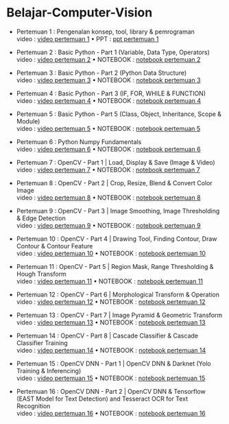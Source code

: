 # Belajar-Computer-Vision
 
 
- Pertemuan 1 : Pengenalan konsep, tool, library & pemrograman \
video : [video pertemuan 1](https://www.youtube.com/watch?v=-PHjHe1OYQk) • PPT : [ppt pertemuan 1](01.%20Pengenalan%20konsep,%20tool,%20library%20&%20pemrograman/01.%20Pengenalan%20konsep,%20tool,%20library%20&%20pemrograman.pptx)

- Pertemuan 2 : Basic Python - Part 1 (Variable, Data Type, Operators)\
video : [video pertemuan 2](https://www.youtube.com/watch?v=QvDrelzr9oo) • NOTEBOOK : [notebook pertemuan 2](02.%20Basic%20Python%20-%20Part%201/Basic%20Python%20-%20Part%201.ipynb)

- Pertemuan 3 : Basic Python - Part 2 (Python Data Structure)\
video : [video pertemuan 3](https://www.youtube.com/watch?v=1YJBOgZeEXw) • NOTEBOOK : [notebook pertemuan 3](03.%20Basic%20Python%20-%20Part%202/03%20Basic%20Python%20-%20Part%202.ipynb)

- Pertemuan 4 : Basic Python - Part 3 (IF, FOR, WHILE & FUNCTION)\
video : [video pertemuan 4](https://www.youtube.com/watch?v=_T6y1td48MM) • NOTEBOOK : [notebook pertemuan 4](04.%20Basic%20Python%20-%20Part%203/04.%20Basic%20Python%20-%20Part%203.ipynb)

- Pertemuan 5 : Basic Python - Part 5 (Class, Object, Inheritance, Scope & Module)\
video : [video pertemuan 5](https://www.youtube.com/watch?v=n-L76lU2jqQ) • NOTEBOOK : [notebook pertemuan 5](05.%20Basic%20Python%20-%20Part%204/05.%20Basic%20Python%20-%20Part%204.ipynb)

- Pertemuan 6 : Python Numpy Fundamentals \
video : [video pertemuan 6](https://www.youtube.com/watch?v=xRQOmbuImKk) • NOTEBOOK : [notebook pertemuan 6](06.%20Python%20Numpy%20Fundamentals/06.%20Python%20Numpy%20Fundamentals.ipynb)


- Pertemuan 7 : OpenCV - Part 1 | Load, Display & Save (Image & Video) \
video : [video pertemuan 7](https://youtu.be/QUWAd0UvdDs) • NOTEBOOK : [notebook pertemuan 7](07.%20OpenCV%20-%20Part%201/OpenCV%20-%20Part%201.ipynb)


- Pertemuan 8 : OpenCV - Part 2 | Crop, Resize, Blend & Convert Color Image \
video : [video pertemuan 8](https://youtu.be/rFHmGrsolqs) • NOTEBOOK : [notebook pertemuan 8](08.%20OpenCV%20-%20Part%202/08.%20OpenCV%20-%20Part%202.ipynb)


- Pertemuan 9 : OpenCV - Part 3 | Image Smoothing, Image Thresholding & Edge Detection \
video : [video pertemuan 9](https://youtu.be/TLvthcsrmwg) • NOTEBOOK : [notebook pertemuan 9](09.%20OpenCV%20-%20Part%203/OpenCV%20-%20Part%203.ipynb)


- Pertemuan 10 : OpenCV - Part 4 | Drawing Tool, Finding Contour, Draw Contour & Contour Feature \
video : [video pertemuan 10](https://youtu.be/4bqgcQ3tt00) • NOTEBOOK : [notebook pertemuan 10](10.%20OpenCV%20-%20Part%204/10.%20OpenCV%20-%20Part%204.ipynb)


- Pertemuan 11 : OpenCV - Part 5 | Region Mask, Range Thresholding & Hough Transform \
video : [video pertemuan 11](https://youtu.be/7fM5_O5zs2U) • NOTEBOOK : [notebook pertemuan 11](11.%20OpenCV%20-%20Part%205/11.%20OpenCV%20-%20Part%205.ipynb)


- Pertemuan 12 : OpenCV - Part 6 | Morphological Transform & Operation \
video : [video pertemuan 12](https://youtu.be/J2Kuok4jx7s) • NOTEBOOK : [notebook pertemuan 12](12.%20OpenCV%20-%20Part%206/12.%20OpenCV%20-%20Part%205.ipynb)


- Pertemuan 13 : OpenCV - Part 7 | Image Pyramid & Geometric Transform \
video : [video pertemuan 13](https://youtu.be/1dYcSaKaJR8) • NOTEBOOK : [notebook pertemuan 13](13.%20OpenCV%20-%20Part%207/13.%20OpenCV%20-%20Part%207.ipynb)

- Pertemuan 14 : OpenCV - Part 8 | Cascade Classifier & Cascade Classifier Training\
video : [video pertemuan 14](https://www.youtube.com/watch?v=FCHp2QBFSdQ) • NOTEBOOK : [notebook pertemuan 14](14.%20OpenCV%20-%20Part%208/14.%20OpenCV%20-%20Part%208.ipynb)


- Pertemuan 15 : OpenCV DNN - Part 1 | OpenCV DNN & Darknet (Yolo Training & Inferencing)\
video : [video pertemuan 15](https://youtu.be/VAgOOe4x-wE) • NOTEBOOK : [notebook pertemuan 15](15.%20OpenCV%20DNN%20-%20Part%201/15.%20OpenCV%20DNN%20-%20Part%201.ipynb)


- Pertemuan 16 : OpenCV DNN - Part 2 | OpenCV DNN & Tensorflow (EAST Model for Text Detection) and Tesseract OCR for Text Recognition\
video : [video pertemuan 16](https://www.youtube.com/watch?v=Tu9zsYV9o1Q) • NOTEBOOK : [notebook pertemuan 16](16.%20OpenCV%20DNN%20-%20Part%202/16%20OpenCV%20DNN%20-%20Part%202.ipynb)

